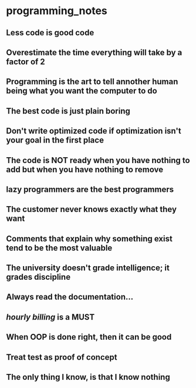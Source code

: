 # programming_notes
## Less code is good code
## Overestimate the time everything will take by a factor of 2
## Programming is the art to tell annother human being what you want the computer to do
## The best code is just plain boring
## Don't write optimized code if optimization isn't your goal in the first place
## The code is NOT ready when you have nothing to add but when you have nothing to remove
## lazy programmers are the best programmers
## The customer never knows exactly what they want
## Comments that explain why something exist tend to be the most valuable
## The university doesn't grade intelligence;  it grades discipline
## Always read the documentation...
## *hourly billing* is a MUST
## When OOP is done right, then it can be good
## Treat test as proof of concept
## The only thing I know, is that I know nothing
